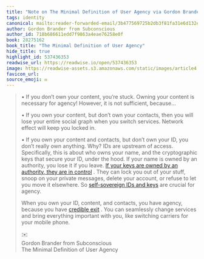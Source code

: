 ```yaml
---
title: "Note on The Minimal Definition of User Agency via Gordon Brander from Subconscious"
tags: identity
canonical: mailto:reader-forwarded-email/3b477569725b2db3f81fa31e6d132e9f
author: Gordon Brander from Subconscious
author_id: 718b686611edd7f9863a4eae76258e0f
book: 28275162
book_title: "The Minimal Definition of User Agency"
hide_title: true
highlight_id: 537436353
readwise_url: https://readwise.io/open/537436353
image: https://readwise-assets.s3.amazonaws.com/static/images/article4.6bc1851654a0.png
favicon_url: 
source_emoji: ✉️
---
```


> •   If you don’t own your content, you’re stuck. Owning your content is necessary for agency! However, it is not sufficient, because…
>     
> •   If you own your content, but don’t own your contacts, then you will lose your entire social graph when you switch services. Network effect will keep you locked in.
>     
> •   If you own your content and contacts, but don’t own your ID, you don’t really own anything. Why? IDs are upstream of access. Specifically, this is about who owns your name, and the cryptographic keys that secure your ID, under the hood. If your name is owned by an authority, you lose it if you leave. [If your keys are owned by an authority, they are in control](https://substack.com/redirect/c122b2dd-295e-492a-944f-43784740d98d?j=eyJ1IjoiMXlmdTFqIn0.qYv5NVQwodvs9yAW1b9IqXxz-UTiPAUp4JXaRMXUArU) . They can lock you out of your stuff, snoop on your private messages, delete your account, or refuse to let you move it elsewhere. So [self-sovereign IDs and keys](https://substack.com/redirect/6f4528d3-1ff2-4c68-a2ce-83e1ce64a5b0?j=eyJ1IjoiMXlmdTFqIn0.qYv5NVQwodvs9yAW1b9IqXxz-UTiPAUp4JXaRMXUArU) are crucial for agency.
>     
> 
> When you own your ID, content, and contacts, you have agency, because you have [credible exit](https://substack.com/redirect/50d97743-ffe1-44e1-b82b-8eeab62b87b5?j=eyJ1IjoiMXlmdTFqIn0.qYv5NVQwodvs9yAW1b9IqXxz-UTiPAUp4JXaRMXUArU) . You can seamlessly change services and bring everything important with you, like switching carriers for your mobile phone.
> <div class="quoteback-footer"><div class="quoteback-avatar"><span class="mini-emoji"> ✉️</span></div><div class="quoteback-metadata"><div class="metadata-inner"><span style="display:none">FROM:</span><div aria-label="Gordon Brander from Subconscious" class="quoteback-author"> Gordon Brander from Subconscious</div><div aria-label="The Minimal Definition of User Agency" class="quoteback-title"> The Minimal Definition of User Agency</div></div></div></div>